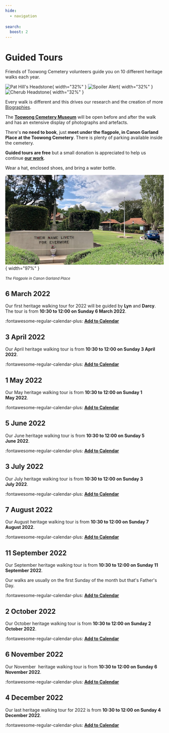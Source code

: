 ```yaml
---
hide:
  - navigation

search:
  boost: 2  
---
```


# Guided Tours
<!--
## Free Guided Tours
-->

Friends of Toowong Cemetery volunteers guide you on 10 different heritage walks each year. 

![][image11]{ width="32%" } ![][image9]{ width="32%" } ![][image8]{ width="32%" }

Every walk is different and this drives our research and the creation of more [Biographies](bios/index.md).

The **[Toowong Cemetery Museum](cemetery/museum.md)** will be open before and after the walk and has an extensive display of photographs and artefacts.

There's **no need to book**, just **meet under the flagpole, in Canon Garland Place at the Toowong Cemetery**. There is plenty of parking available inside the cemetery.

**Guided  tours are free** but a small donation is appreciated to help us continue **[our work](about/index.md)**. 

Wear a hat, enclosed shoes, and bring a water bottle.

![](assets/flag-pole.jpg){ width="97%" } 

*<small>The Flagpole in Canon Garland Place</small>*


## 6 March 2022

Our first heritage walking tour for 2022 will be guided by **Lyn** and **Darcy**. The tour is from **10:30 to 12:00 on Sunday 6 March 2022**. 

:fontawesome-regular-calendar-plus: **[Add to Calendar](../assets/calendar/fotc-tour-20220306.ics)**

## 3 April 2022

Our April heritage walking tour is from **10:30 to 12:00 on Sunday 3 April 2022**. 

:fontawesome-regular-calendar-plus: **[Add to Calendar](../assets/calendar/fotc-tour-20220403.ics)**

## 1 May 2022

Our May heritage walking tour is from **10:30 to 12:00 on Sunday 1 May 2022**. 

:fontawesome-regular-calendar-plus: **[Add to Calendar](../assets/calendar/fotc-tour-20220501.ics)**

## 5 June 2022

Our June heritage walking tour is from **10:30 to 12:00 on Sunday 5 June 2022**. 

:fontawesome-regular-calendar-plus: **[Add to Calendar](../assets/calendar/fotc-tour-20220605.ics)**

## 3 July 2022

Our July heritage walking tour is from **10:30 to 12:00 on Sunday 3 July 2022**. 

:fontawesome-regular-calendar-plus: **[Add to Calendar](../assets/calendar/fotc-tour-20220703.ics)**

## 7 August 2022

Our August heritage walking tour is from **10:30 to 12:00 on Sunday 7 August 2022**. 

:fontawesome-regular-calendar-plus: **[Add to Calendar](../assets/calendar/fotc-tour-20220807.ics)**

## 11 September 2022

Our September heritage walking tour is from **10:30 to 12:00 on Sunday 11 September 2022**. 

Our walks are usually on the first Sunday of the month but that's Father's Day. 

:fontawesome-regular-calendar-plus: **[Add to Calendar](../assets/calendar/fotc-tour-20220911.ics)**

## 2 October 2022

Our October heritage walking tour is from **10:30 to 12:00 on Sunday 2 October 2022**. 

:fontawesome-regular-calendar-plus: **[Add to Calendar](../assets/calendar/fotc-tour-20221002.ics)**

## 6 November 2022

Our November  heritage walking tour is from **10:30 to 12:00 on Sunday 6 November 2022**. 

:fontawesome-regular-calendar-plus: **[Add to Calendar](../assets/calendar/fotc-tour-20221106.ics)**

## 4 December 2022

Our last heritage walking tour for 2022 is from **10:30 to 12:00 on Sunday 4 December 2022**. 

:fontawesome-regular-calendar-plus: **[Add to Calendar](../assets/calendar/fotc-tour-20221204.ics)**

<!--

## 5 March 2023

Our first heritage walking tour for 2023 will be guided by **Lyn** and **Darcy**. The tour is from **10:30 to 12:00 on Sunday 5 March 2023**. 

:fontawesome-regular-calendar-plus: **[Add to Calendar](../assets/calendar/fotc-tour-20230305.ics)**

-->

<!--

## Private Guided Tours

We offer private guided heritage tours tailored to your needs. [Contact us](../about/#contact-us) to discuss your requirements. Price on Application. 

--> 

<!--
## Other Tours

Other volunteer groups and commercial operators run tours in the cemetery under licence from the Council. These tours are not associated with the Friends of Toowong Cemetery.

- **[Tragic Tales of Toowong Cemetery](https://www.fosbc.com/tours/tragic-tales-toowong-tour/)** is a unique night tour that focusses on some of the ghost stories, cemetery folklore and the horrible history surrounding this priceless heritage-listed site. Hear amazing true stories of the Moreton Bay Penal Settlement, Brisbane’s lost graveyard, horrific hangings, bloody murders, and, in among this horrible history, be prepared for some spine-tingling tales of the ghosts that are said to reside within Toowong Cemetery.

- **[Toowong Cemetery Ghost Tours](https://ghosttoursaustralia.com.au/brisbane-ghost-tours/toowong-cemetery-original/)** is a commercial tour run in the cemetery at night. 
-->

[image4]: assets/140-commemoration-sml.png
[image5]: assets/museum.jpg
[image6]: assets/federation-pavilion.jpg
[image7]: assets/peter-jackson.jpg "Peter Jackson's Headstone"
[image8]: assets/cherub.jpg "Cherub Headstone"
[image9]: assets/harry-potter-16x9.jpg "Spoiler Alert"
[image10]: assets/clasped-hands.jpg "We Part To Meet Again"
[image11]: assets/pat-hill-headstone.jpg "Pat Hill's Headstone"
